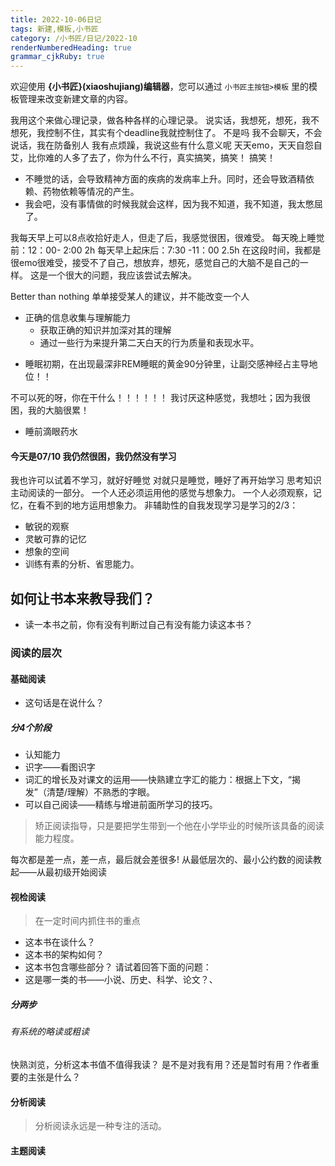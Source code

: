 ```yaml
---
title: 2022-10-06日记
tags: 新建,模板,小书匠
category: /小书匠/日记/2022-10
renderNumberedHeading: true
grammar_cjkRuby: true
---
```



欢迎使用 **{小书匠}(xiaoshujiang)编辑器**，您可以通过 `小书匠主按钮>模板` 里的模板管理来改变新建文章的内容。

我用这个来做心理记录，做各种各样的心理记录。
说实话，我想死，想死，我不想死，我控制不住，其实有个deadline我就控制住了。
不是吗
我不会聊天，不会说话，我在防备别人
我有点烦躁，我说这些有什么意义呢
天天emo，天天自怨自艾，比你难的人多了去了，你为什么不行，真实搞笑，搞笑！
搞笑！
* 不睡觉的话，会导致精神方面的疾病的发病率上升。同时，还会导致酒精依赖、药物依赖等情况的产生。
* 我会吧，没有事情做的时候我就会这样，因为我不知道，我不知道，我太憋屈了。

我每天早上可以8点收拾好走人，但走了后，我感觉很困，很难受。
每天晚上睡觉前：12：00- 2:00 2h
每天早上起床后：7:30 -11：00 2.5h
在这段时间，我都是很emo很难受，接受不了自己，想放弃，想死，感觉自己的大脑不是自己的一样。
这是一个很大的问题，我应该尝试去解决。

Better than nothing
单单接受某人的建议，并不能改变一个人
- 正确的信息收集与理解能力
	- 获取正确的知识并加深对其的理解
	- 通过一些行为来提升第二天白天的行为质量和表现水平。

* 睡眠初期，在出现最深非REM睡眠的黄金90分钟里，让副交感神经占主导地位！！

不可以死的呀，你在干什么！！！！！！
我讨厌这种感觉，我想吐；因为我很困，我的大脑很累！

- 睡前滴眼药水



#### 今天是07/10 我仍然很困，我仍然没有学习
我也许可以试着不学习，就好好睡觉
对就只是睡觉，睡好了再开始学习
思考知识主动阅读的一部分。
一个人还必须运用他的感觉与想象力。
一个人必须观察，记忆，在看不到的地方运用想象力。
非辅助性的自我发现学习是学习的2/3：
* 敏锐的观察
* 灵敏可靠的记忆
* 想象的空间
* 训练有素的分析、省思能力。
 
## 如何让书本来教导我们？
* 读一本书之前，你有没有判断过自己有没有能力读这本书？

### 阅读的层次
#### 基础阅读
* 这句话是在说什么？

##### 分4个阶段
* 认知能力
* 识字——看图识字
* 词汇的增长及对课文的运用——快熟建立字汇的能力：根据上下文，“揭发”（清楚/理解）不熟悉的字眼。
* 可以自己阅读——精练与增进前面所学习的技巧。
>矫正阅读指导，只是要把学生带到一个他在小学毕业的时候所该具备的阅读能力程度。

每次都是差一点，差一点，最后就会差很多!
从最低层次的、最小公约数的阅读教起——从最初级开始阅读


#### 视检阅读
> 在一定时间内抓住书的重点

 * 这本书在谈什么？
 * 这本书的架构如何？
 * 这本书包含哪些部分？
请试着回答下面的问题：
* 这是哪一类的书——小说、历史、科学、论文？、

##### 分两步
###### 有系统的略读或粗读
快熟浏览，分析这本书值不值得我读？
是不是对我有用？还是暂时有用？作者重要的主张是什么？

#### 分析阅读
> 分析阅读永远是一种专注的活动。


#### 主题阅读
